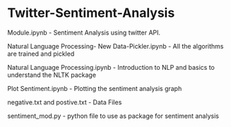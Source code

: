 # Twitter-Sentiment-Analysis
Module.ipynb - Sentiment Analysis using twitter API.

Natural Language Processing- New Data-Pickler.ipynb - All the algorithms are trained and pickled

Natural Language Processing.ipynb - Introduction to NLP and basics to understand the NLTK package

Plot Sentiment.ipynb - Plotting the sentiment analysis graph

negative.txt and postive.txt - Data Files

sentiment_mod.py - python file to use as package for sentiment analysis
